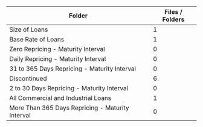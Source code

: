 | Folder                                           |   Files / Folders |
|--------------------------------------------------|-------------------|
| Size of Loans                                    |                 1 |
| Base Rate of Loans                               |                 1 |
| Zero Repricing - Maturity Interval               |                 0 |
| Daily Repricing - Maturity Interval              |                 0 |
| 31 to 365 Days Repricing - Maturity Interval     |                 0 |
| Discontinued                                     |                 6 |
| 2 to 30 Days Repricing - Maturity Interval       |                 0 |
| All Commercial and Industrial Loans              |                 1 |
| More Than 365 Days Repricing - Maturity Interval |                 0 |